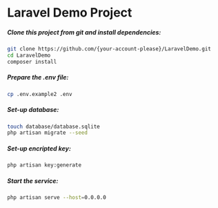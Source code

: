 # Laravel Demo Project

##### Clone this project from git and install dependencies:
```sh
git clone https://github.com/{your-account-please}/LaravelDemo.git
cd LaravelDemo
composer install
```

##### Prepare the .env file:
```sh
cp .env.example2 .env
```

##### Set-up database:
```sh
touch database/database.sqlite
php artisan migrate --seed
```

##### Set-up encripted key:
```sh
php artisan key:generate
```

##### Start the service:
```sh
php artisan serve --host=0.0.0.0
```
